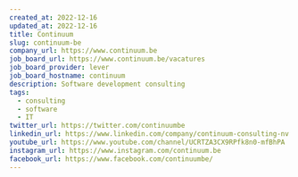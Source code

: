 ```yaml
---
created_at: 2022-12-16
updated_at: 2022-12-16
title: Continuum
slug: continuum-be
company_url: https://www.continuum.be
job_board_url: https://www.continuum.be/vacatures
job_board_provider: lever
job_board_hostname: continuum
description: Software development consulting
tags:
  - consulting
  - software
  - IT
twitter_url: https://twitter.com/continuumbe
linkedin_url: https://www.linkedin.com/company/continuum-consulting-nv
youtube_url: https://www.youtube.com/channel/UCRTZA3CX9RPfk8n0-mfBhPA
instagram_url: https://www.instagram.com/continuum.be
facebook_url: https://www.facebook.com/continuumbe/
---
```

